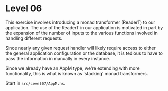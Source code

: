# Level 06

This exercise involves introducing a monad transformer (ReaderT) to our
application. The use of the ReaderT in our application is motivated in part by
the expansion of the number of inputs to the various functions involved in
handling different requests.

Since nearly any given request handler will likely require access to either the
general application configuration or the database, it is tedious to have to pass
the information in manually in every instance.

Since we already have an AppM type, we're extending with more functionality,
this is what is known as 'stacking' monad transformers.

Start in ``src/Level07/AppM.hs``.
